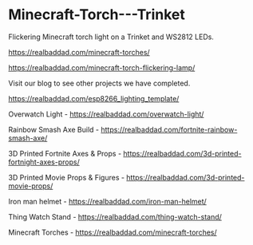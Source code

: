 # Minecraft-Torch---Trinket
Flickering Minecraft torch light on a Trinket and WS2812 LEDs.

https://realbaddad.com/minecraft-torches/

https://realbaddad.com/minecraft-torch-flickering-lamp/

Visit our blog to see other projects we have completed.

https://realbaddad.com/esp8266_lighting_template/

Overwatch Light -
https://realbaddad.com/overwatch-light/

Rainbow Smash Axe Build -
https://realbaddad.com/fortnite-rainbow-smash-axe/

3D Printed Fortnite Axes & Props -
https://realbaddad.com/3d-printed-fortnight-axes-props/

3D Printed Movie Props & Figures -
https://realbaddad.com/3d-printed-movie-props/

Iron man helmet -
https://realbaddad.com/iron-man-helmet/

Thing Watch Stand -
https://realbaddad.com/thing-watch-stand/

Minecraft Torches -
https://realbaddad.com/minecraft-torches/
